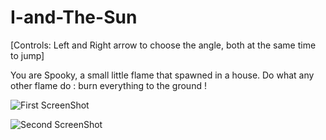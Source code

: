 # I-and-The-Sun

[Controls: Left and Right arrow to choose the angle, both at the same time to jump] 

You are Spooky, a small little flame that spawned in a house. Do what any other flame do : burn everything to the ground !



![First ScreenShot](https://cloud.githubusercontent.com/assets/7551705/13230386/71b3a2d6-d9a5-11e5-9c21-243843020498.png)

![Second ScreenShot](https://cloud.githubusercontent.com/assets/7551705/13230455/ba7c81b8-d9a5-11e5-9b25-960ae4f0dc9e.png)
